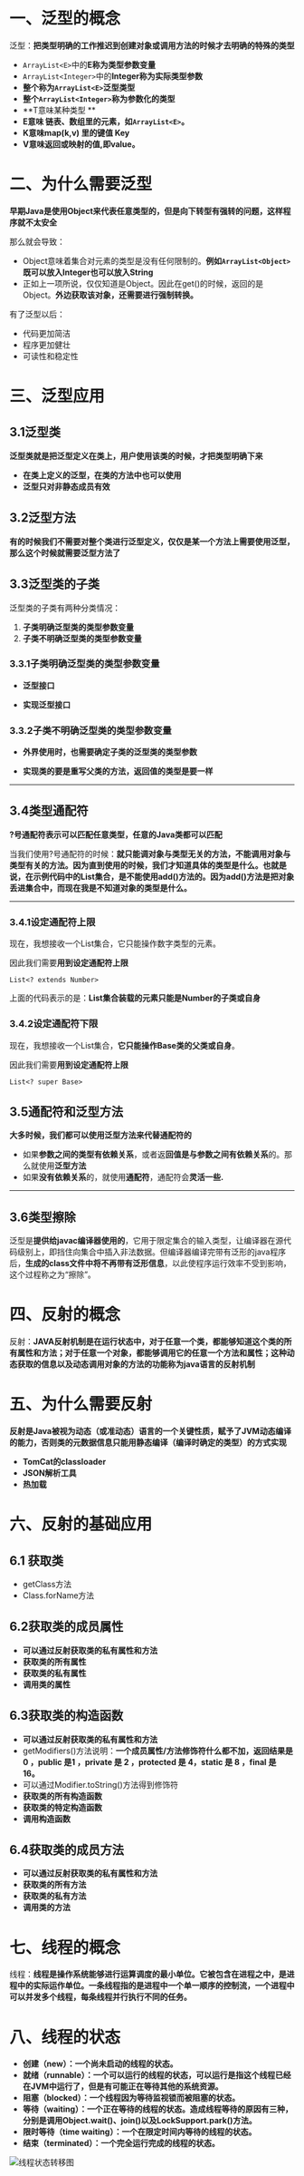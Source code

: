# 一、泛型的概念

泛型：**把类型明确的工作推迟到创建对象或调用方法的时候才去明确的特殊的类型**

- `ArrayList<E>`中的**E称为类型参数变量**
- `ArrayList<Integer>`中的**Integer称为实际类型参数**
- **整个称为`ArrayList<E>`泛型类型**
- **整个`ArrayList<Integer>`称为参数化的类型**
- **T意味某种类型  **
- **E意味 链表、数组里的元素，如`ArrayList<E>`。**
- **K意味map(k,v) 里的键值 Key**
- **V意味返回或映射的值,即value。**

# 二、为什么需要泛型

**早期Java是使用Object来代表任意类型的，但是向下转型有强转的问题，这样程序就不太安全**

那么就会导致：

- Object意味着集合对元素的类型是没有任何限制的。**例如`ArrayList<Object>`既可以放入Integer也可以放入String**
- 正如上一项所说，仅仅知道是Object。因此在get()的时候，返回的是Object。**外边获取该对象，还需要进行强制转换。**

有了泛型以后：

- 代码更加简洁
- 程序更加健壮
- 可读性和稳定性

# 三、泛型应用

## 3.1泛型类

**泛型类就是把泛型定义在类上，用户使用该类的时候，才把类型明确下来**

- **在类上定义的泛型，在类的方法中也可以使用**
- **泛型只对非静态成员有效**

## 3.2泛型方法

**有的时候我们不需要对整个类进行泛型定义，仅仅是某一个方法上需要使用泛型，那么这个时候就需要泛型方法了**

## 3.3泛型类的子类

泛型类的子类有两种分类情况：

1. **子类明确泛型类的类型参数变量**
2. **子类不明确泛型类的类型参数变量**

### 3.3.1子类明确泛型类的类型参数变量

- **泛型接口**

- **实现泛型接口**

### 3.3.2子类不明确泛型类的类型参数变量

- **外界使用时，也需要确定子类的泛型类的类型参数**

- **实现类的要是重写父类的方法，返回值的类型是要一样**

------

## 3.4类型通配符

**?号通配符表示可以匹配任意类型，任意的Java类都可以匹配**

当我们使用?号通配符的时候：**就只能调对象与类型无关的方法，不能调用对象与类型有关的方法。因为直到使用的时候，我们才知道具体的类型是什么。也就是说，在示例代码中的List集合，是不能使用add()方法的。因为add()方法是把对象丢进集合中，而现在我是不知道对象的类型是什么。**

------

### 3.4.1设定通配符上限

现在，我想接收一个List集合，它只能操作数字类型的元素。

因此我们需要**用到设定通配符上限**

```
List<? extends Number>
```

上面的代码表示的是：**List集合装载的元素只能是Number的子类或自身**

### 3.4.2设定通配符下限

现在，我想接收一个List集合，**它只能操作Base类的父类或自身**。

因此我们需要**用到设定通配符上限**

```
List<? super Base>
```

## 3.5通配符和泛型方法

**大多时候，我们都可以使用泛型方法来代替通配符的**

- 如果**参数之间的类型有依赖关系**，或者返**回值是与参数之间有依赖关系**的。那么就使用**泛型方法**
- 如果**没有依赖关系**的，就使用**通配符**，通配符会**灵活一些.**

------

## 3.6类型擦除

泛型是**提供给javac编译器使用的**，它用于限定集合的输入类型，让编译器在源代码级别上，即挡住向集合中插入非法数据。但编译器编译完带有泛形的java程序后，**生成的class文件中将不再带有泛形信息**，以此使程序运行效率不受到影响，这个过程称之为“擦除”。

# 四、反射的概念

反射：**JAVA反射机制是在运行状态中，对于任意一个类，都能够知道这个类的所有属性和方法；对于任意一个对象，都能够调用它的任意一个方法和属性；这种动态获取的信息以及动态调用对象的方法的功能称为java语言的反射机制**

# 五、为什么需要反射

**反射是Java被视为动态（或准动态）语言的一个关键性质，赋予了JVM动态编译的能力，否则类的元数据信息只能用静态编译（编译时确定的类型）的方式实现**

- **TomCat的classloader**
- **JSON解析工具**
- **热加载**

# 六、反射的基础应用

## 6.1 获取类

- getClass方法
- Class.forName方法

## 6.2获取类的成员属性

- **可以通过反射获取类的私有属性和方法**
- **获取类的所有属性**
- **获取类的私有属性**
- **调用类的属性**

## 6.3**获取类的构造函数**

- **可以通过反射获取类的私有属性和方法**
- getModifiers()方法说明：**一个成员属性/方法修饰符什么都不加，返回结果是0 ，public 是1 ，private 是 2 ，protected 是 4，static 是 8 ，final 是 16。**
- 可以通过Modifier.toString()方法得到修饰符
- **获取类的所有构造函数**
- **获取类的特定构造函数**
- **调用构造函数**

## 6.4获取类的成员方法

- **可以通过反射获取类的私有属性和方法**
- **获取类的所有方法**
- **获取类的私有方法**
- **调用类的方法**

# 七、线程的概念

线程：**线程是操作系统能够进行运算调度的最小单位。它被包含在进程之中，是进程中的实际运作单位。一条线程指的是进程中一个单一顺序的控制流，一个进程中可以并发多个线程，每条线程并行执行不同的任务。**

# 八、线程的状态

- **创建（new）：一个尚未启动的线程的状态。**
- **就绪（runnable）：一个可以运行的线程的状态，可以运行是指这个线程已经在JVM中运行了，但是有可能正在等待其他的系统资源。**
- **阻塞（blocked）：一个线程因为等待监视锁而被阻塞的状态。**
- **等待（waiting）：一个正在等待的线程的状态。造成线程等待的原因有三种，分别是调用Object.wait()、join()以及LockSupport.park()方法。**
- **限时等待（time waiting）：一个在限定时间内等待的线程的状态。**
- **结束（terminated）：一个完全运行完成的线程的状态。**

![线程状态转移图](C:\Users\lenovo\Desktop\csa\线程状态转移图.jpg)